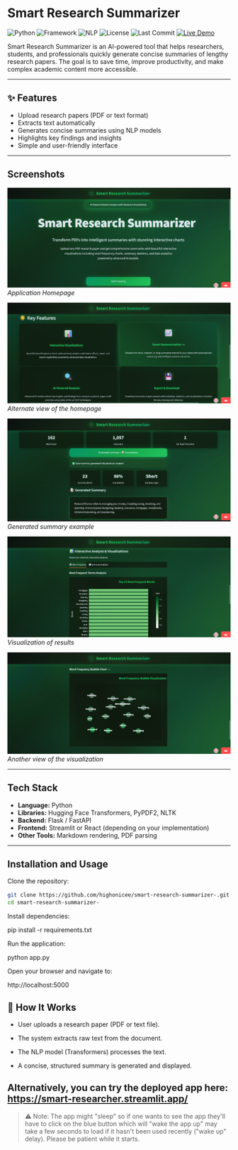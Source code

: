 #  Smart Research Summarizer

![Python](https://img.shields.io/badge/Python-3.10-blue)
![Framework](https://img.shields.io/badge/Framework-Flask-green)
![NLP](https://img.shields.io/badge/NLP-Transformers-orange)
![License](https://img.shields.io/badge/License-MIT-yellow)
![Last Commit](https://img.shields.io/github/last-commit/highonicee/smart-research-summarizer)
[![Live Demo](https://img.shields.io/badge/Live%20Demo-Streamlit-brightgreen)](https://smart-researcher.streamlit.app/)

Smart Research Summarizer is an AI-powered tool that helps researchers, students, and professionals quickly generate concise summaries of lengthy research papers. The goal is to save time, improve productivity, and make complex academic content more accessible.

---

## ✨ Features
-  Upload research papers (PDF or text format)
-  Extracts text automatically
-  Generates concise summaries using NLP models
-  Highlights key findings and insights
-  Simple and user-friendly interface

---

##  Screenshots

![Homepage](assets/main.png)  
*Application Homepage*

![Homepage Alternate](assets/main1.png)  
*Alternate view of the homepage*

![Summary Output](assets/summary.png)  
*Generated summary example*

![Visualization 1](assets/visual.png)  
*Visualization of results*

![Visualization 2](assets/visual1.png)  
*Another view of the visualization*




---

##  Tech Stack
- **Language:** Python  
- **Libraries:** Hugging Face Transformers, PyPDF2, NLTK  
- **Backend:** Flask / FastAPI  
- **Frontend:** Streamlit or React (depending on your implementation)  
- **Other Tools:** Markdown rendering, PDF parsing  

---

##  Installation and Usage

Clone the repository:

```bash
git clone https://github.com/highonicee/smart-research-summarizer-.git
cd smart-research-summarizer-
```

Install dependencies:

pip install -r requirements.txt


Run the application:

python app.py


Open your browser and navigate to:

http://localhost:5000


## 🧠 How It Works

- User uploads a research paper (PDF or text file).

- The system extracts raw text from the document.

- The NLP model (Transformers) processes the text.

- A concise, structured summary is generated and displayed.

## Alternatively, you can try the deployed app here: https://smart-researcher.streamlit.app/
> ⚠️ Note: The app might "sleep" so if one wants to see the app they'll have to click on the blue button which will "wake the app up" may take a few seconds to load if it hasn't been used recently ("wake up" delay). Please be patient while it starts.
